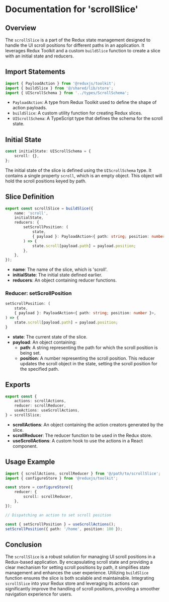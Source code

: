 # Documentation for 'scrollSlice'

## Overview
The `scrollSlice` is a part of the Redux state management designed to handle the UI scroll positions for different paths in an application.
It leverages Redux Toolkit and a custom `buildSlice` function to create a slice with an initial state and reducers.

## Import Statements
```typescript
import { PayloadAction } from '@reduxjs/toolkit';
import { buildSlice } from '@/shared/lib/store';
import { UIScrollSchema } from '../types/ScrollSchema';
```
- `PayloadAction`: A type from Redux Toolkit used to define the shape of action payloads.
- `buildSlice`: A custom utility function for creating Redux slices.
- `UIScrollSchema`: A TypeScript type that defines the schema for the scroll state.

## Initial State
```typescript
const initialState: UIScrollSchema = {
    scroll: {},
};
```

The initial state of the slice is defined using the `UIScrollSchema` type. It contains a single property `scroll`, which is an empty object. This object will hold the scroll positions keyed by path.

## Slice Definition
```typescript
export const scrollSlice = buildSlice({
    name: 'scroll',
    initialState,
    reducers: {
        setScrollPosition: (
            state,
            { payload }: PayloadAction<{ path: string; position: number }>,
        ) => {
            state.scroll[payload.path] = payload.position;
        },
    },
});
```
- **name**: The name of the slice, which is 'scroll'.
- **initialState**: The initial state defined earlier.
- **reducers**: An object containing reducer functions.

### Reducer: setScrollPosition
```typescript
setScrollPosition: (
    state,
    { payload }: PayloadAction<{ path: string; position: number }>,
) => {
    state.scroll[payload.path] = payload.position;
}
```
- **state**: The current state of the slice.
- **payload**: An object containing:
  - **path**: A string representing the path for which the scroll position is being set.
  - **position**: A number representing the scroll position.
  This reducer updates the scroll object in the state, setting the scroll position for the specified path.

## Exports
```typescript
export const {
    actions: scrollActions,
    reducer: scrollReducer,
    useActions: useScrollActions,
} = scrollSlice;
```
- **scrollActions**: An object containing the action creators generated by the slice.
- **scrollReducer**: The reducer function to be used in the Redux store.
- **useScrollActions**: A custom hook to use the actions in a React component.


## Usage Example
```typescript
import { scrollActions, scrollReducer } from '@/path/to/scrollSlice';
import { configureStore } from '@reduxjs/toolkit';

const store = configureStore({
    reducer: {
        scroll: scrollReducer,
    },
});

// Dispatching an action to set scroll position

const { setScrollPosition } = useScrollActions();
setScrollPosition({ path: '/home', position: 100 });
```


## Conclusion 
The `scrollSlice` is a robust solution for managing UI scroll positions in a Redux-based application. 
By encapsulating scroll state and providing a clear mechanism for setting scroll positions by path, it simplifies state management and enhances the user experience.
Utilizing `buildSlice` function ensures the slice is both scalable and maintainable.
Integrating `scrollSlice` into your Redux store and leveraging its actions can significantly improve the handling of scroll positions, providing a smoother navigation experience for users.
